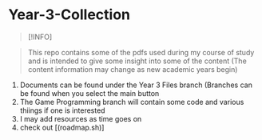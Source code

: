# __Year-3-Collection__

> [!INFO]

> This repo contains some of the pdfs used during my course of study and is intended to give some insight into some of the content (The content information may change as new academic years begin)

1) Documents can be found under the Year 3 Files branch (Branches can be found when you select the main button
2) The Game Programming branch will contain some code and various thiings if one is interested
3) I may add resources as time goes on
4) check out [(roadmap.sh)]
